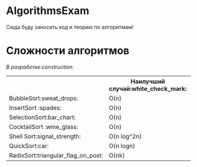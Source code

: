 # AlgorithmsExam
Сюда буду заносить код и теорию по алгоритмам! 
<h1 color="red">Сложности алгоритмов</h1>
<em>В разработке:construction:</em>
	<table>
       <tr><th></th><th>Наилучший случай:white_check_mark:</th> <th>Средний случай:large_orange_diamond:</th> <th>Наихудший случай:x:</th></tr>
       <tr><td style=>BubbleSort:sweat_drops:</td><td>O(n)</td><td>O(n^2)</td><td>O(n^2)</td></tr>
       <tr><td style=>InsertSort  :spades:</td><td>O(n)</td><td>O(n^2)</td><td>O(n^2)</td></tr>
       <tr><td style=>SelectionSort:bar_chart:</td><td>O(n)</td><td>O(n^2)</td><td>O(n^2)</td></tr>
       <tr><td style=>CocktailSort :wine_glass:</td><td>O(n)</td><td>O(n^2)</td><td>O(n^2)</td></tr>
       <tr><td style=>Shell Sort:signal_strength:</td><td>O(n log^2n)</td><td>O(n log^2n)</td><td>O(n^2)</td></tr>
       <tr><td style=>QuickSort:car:</td><td>O(n logn)</td><td>O(n logn)</td><td>O(n^2)</td></tr>
       <tr><td style=>RadixSort:triangular_flag_on_post:</td><td>O(nk)</td><td>O(nk)</td><td>O(nk)</td></tr>
  	</table>
